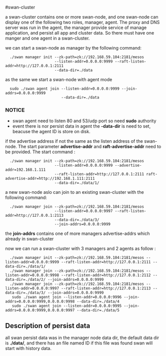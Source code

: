 #swan-cluster

  a swan-cluster contains one or more swan-node, and one swan-node can display one of the following two roles, manager, agent. 
The proxy and DNS server was run in the agent, the manager provide service of manage application, and persist all app and cluster data.
So there must have one manger and one agent in a swan-cluster.

  we can start a swan-node as manager by the following command:

```
  ./swan manager init --zk-path=zk://192.168.59.104:2181/mesos 
                      --listen-addr=0.0.0.0:9999 --raft-listen-addr=http://127.0.0.1:2111 
                      --data-dir=./data
```

 as the same we start a swan-node with agent mode

```
  sudo ./swan agent join --listen-addr=0.0.0.0:9999 --join-addrs=0.0.0.0:9999
                         --data-dir=./data
```


### NOTICE
* swan agent need to listen 80 and 53/udp port so need **sudo** authority
* event there is nor persist data in agent the **-data-dir** is need to set, beacuse the agent ID is store on disk.

 if the advertise address if not the same as the listen address of the swan-node. The start parameter **advertise-addr** and
**raft-advertise-addr** need to be provided. The start command :

```
  ./swan manager init --zk-path=zk://192.168.59.104:2181/mesos 
                      --listen-addr=0.0.0.0:9999 --advertise-addr=192.168.1.111
                      --raft-listen-addr=http://127.0.0.1:2111 raft-advertise-addr=http://192.168.1.111:2111
                      --data-dir=./data/1/
```

 a new swan-node aslo can join to an existing swan-cluster with the following command:

```
  ./swan manager join --zk-path=zk://192.168.59.104:2181/mesos 
                      --listen-addr=0.0.0.0:9997 --raft-listen-addr=http://127.0.0.1:2113
                      --data-dir=./data/3/
                      --join-addrs=0.0.0.0:9999
```

 the **join-addrs** contains one of more managers advertise-addrs which already in swan-cluster

  now we can run a swan-cluster with 3 managers and 2 agents as follow :

```
  ./swan manager init --zk-path=zk://192.168.59.104:2181/mesos --listen-addr=0.0.0.0:9999 --raft-listen-addr=http://127.0.0.1:2111 --data-dir=./data/1/
  ./swan manager join --zk-path=zk://192.168.59.104:2181/mesos --listen-addr=0.0.0.0:9998 --raft-listen-addr=http://127.0.0.1:2112 --data-dir=./data/2/ --join-addrs=0.0.0.0:9999
  ./swan manager join --zk-path=zk://192.168.59.104:2181/mesos --listen-addr=0.0.0.0:9997 --raft-listen-addr=http://127.0.0.1:2113 --data-dir=./data/3/ --join-addrs=0.0.0.0:9999
   sudo ./swan agent join --listen-addr=0.0.0.0:9996 --join-addrs=0.0.0.0:9999,0.0.0.0:9998 --data-dir=./data/4
   sudo ./swan agent join --listen-addr=0.0.0.0:9995 --join-addrs=0.0.0.0:9999,0.0.0.0:9997 --data-dir=./data/5
```

## Description of persist data

  all swan persist data was in the manager node data dir, the default data dir is **./data/**, and there has an file named ID if this file was found swan will start with history data.
